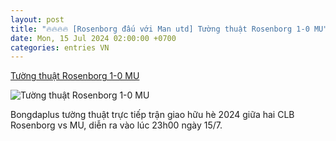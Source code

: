 ```yaml
---
layout: post
title: "🔥🔥🔥🔥 [Rosenborg đấu với Man utd] Tường thuật Rosenborg 1-0 MU"
date: Mon, 15 Jul 2024 02:00:00 +0700
categories: entries VN
---
```

[Tường thuật Rosenborg 1-0 MU](https://bongdaplus.vn/giao-huu-bong-da/truc-tiep-rosenborg-vs-mu-23h00-ngay-15-7-4374762407.html)

![Tường thuật Rosenborg 1-0 MU](https://cdn.bongdaplus.vn/Assets/Media/2024/07/16/8/MU6.jpg)

Bongdaplus tường thuật trực tiếp trận giao hữu hè 2024 giữa hai CLB Rosenborg vs MU, diễn ra vào lúc 23h00 ngày 15/7.

